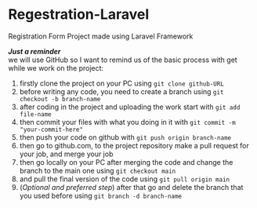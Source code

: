 # Regestration-Laravel
Registration Form Project made using Laravel Framework

___Just a reminder___<br> 
we will use GitHub so I want to remind us of the basic process with get while we work on the project:
  1. firstly clone the project on your PC using `git clone github-URL`
  2. before writing any code, you need to create a branch using `git checkout -b branch-name`
  3. after coding in the project and uploading the work start with `git add file-name`
  4. then commit your files with what you doing in it with `git commit -m "your-commit-here"`
  5. then push your code on github with `git push origin branch-name`
  6. then go to github.com, to the project repository make a pull request for your job, and merge your job
  7. then go locally on your PC after merging the code and change the branch to the main one using `git checkout main`
  8. and pull the final version of the code using `git pull origin main`
  9. (_Optional and preferred step_) after that go and delete the branch that you used before using `git branch -d branch-name`
